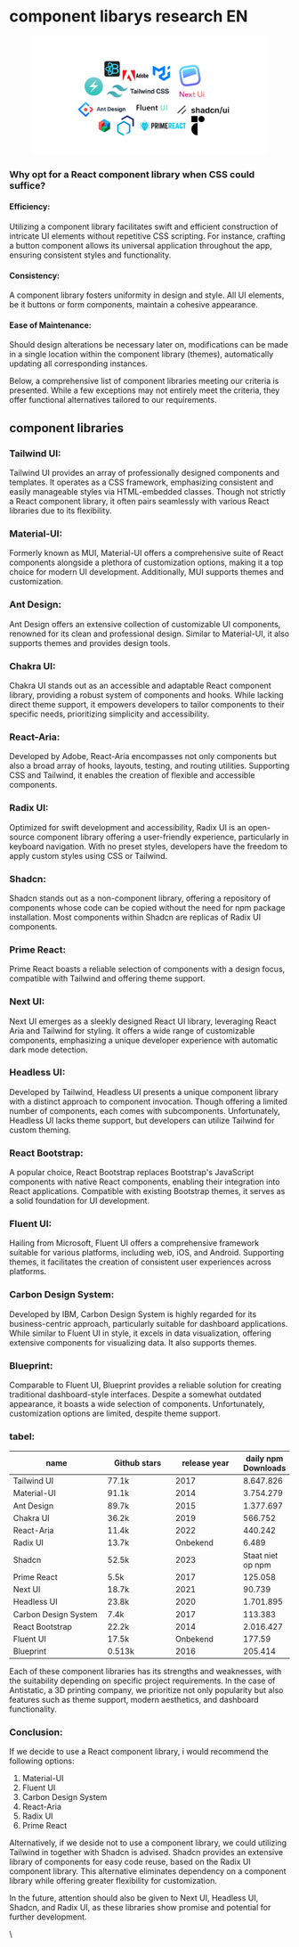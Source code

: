 # component libarys research EN

<figure><img src="../.gitbook/assets/Ontwerp zonder titel.png" alt=""><figcaption></figcaption></figure>

### Why opt for a React component library when CSS could suffice?&#x20;

#### Efficiency:

Utilizing a component library facilitates swift and efficient construction of intricate UI elements without repetitive CSS scripting. For instance, crafting a button component allows its universal application throughout the app, ensuring consistent styles and functionality.

#### Consistency:

A component library fosters uniformity in design and style. All UI elements, be it buttons or form components, maintain a cohesive appearance.

#### Ease of Maintenance:

Should design alterations be necessary later on, modifications can be made in a single location within the component library (themes), automatically updating all corresponding instances.

Below, a comprehensive list of component libraries meeting our criteria is presented. While a few exceptions may not entirely meet the criteria, they offer functional alternatives tailored to our requirements.

## component libraries&#x20;

### Tailwind UI:

Tailwind UI provides an array of professionally designed components and templates. It operates as a CSS framework, emphasizing consistent and easily manageable styles via HTML-embedded classes. Though not strictly a React component library, it often pairs seamlessly with various React libraries due to its flexibility.

### Material-UI:

Formerly known as MUI, Material-UI offers a comprehensive suite of React components alongside a plethora of customization options, making it a top choice for modern UI development. Additionally, MUI supports themes and customization.

### Ant Design:

Ant Design offers an extensive collection of customizable UI components, renowned for its clean and professional design. Similar to Material-UI, it also supports themes and provides design tools.

### Chakra UI:

Chakra UI stands out as an accessible and adaptable React component library, providing a robust system of components and hooks. While lacking direct theme support, it empowers developers to tailor components to their specific needs, prioritizing simplicity and accessibility.

### React-Aria:

Developed by Adobe, React-Aria encompasses not only components but also a broad array of hooks, layouts, testing, and routing utilities. Supporting CSS and Tailwind, it enables the creation of flexible and accessible components.

### Radix UI:

Optimized for swift development and accessibility, Radix UI is an open-source component library offering a user-friendly experience, particularly in keyboard navigation. With no preset styles, developers have the freedom to apply custom styles using CSS or Tailwind.

### Shadcn:

Shadcn stands out as a non-component library, offering a repository of components whose code can be copied without the need for npm package installation. Most components within Shadcn are replicas of Radix UI components.

### Prime React:

Prime React boasts a reliable selection of components with a design focus, compatible with Tailwind and offering theme support.

### Next UI:

Next UI emerges as a sleekly designed React UI library, leveraging React Aria and Tailwind for styling. It offers a wide range of customizable components, emphasizing a unique developer experience with automatic dark mode detection.

### Headless UI:

Developed by Tailwind, Headless UI presents a unique component library with a distinct approach to component invocation. Though offering a limited number of components, each comes with subcomponents. Unfortunately, Headless UI lacks theme support, but developers can utilize Tailwind for custom theming.

### React Bootstrap:

A popular choice, React Bootstrap replaces Bootstrap's JavaScript components with native React components, enabling their integration into React applications. Compatible with existing Bootstrap themes, it serves as a solid foundation for UI development.

### Fluent UI:

Hailing from Microsoft, Fluent UI offers a comprehensive framework suitable for various platforms, including web, iOS, and Android. Supporting themes, it facilitates the creation of consistent user experiences across platforms.

### Carbon Design System:

Developed by IBM, Carbon Design System is highly regarded for its business-centric approach, particularly suitable for dashboard applications. While similar to Fluent UI in style, it excels in data visualization, offering extensive components for visualizing data. It also supports themes.

### Blueprint:

Comparable to Fluent UI, Blueprint provides a reliable solution for creating traditional dashboard-style interfaces. Despite a somewhat outdated appearance, it boasts a wide selection of components. Unfortunately, customization options are limited, despite theme support.



### tabel:



<table><thead><tr><th width="216">name</th><th width="148">Github stars</th><th width="134">release year</th><th>daily npm Downloads</th></tr></thead><tbody><tr><td>Tailwind UI</td><td>77.1k</td><td>2017</td><td>8.647.826</td></tr><tr><td>Material-UI</td><td>91.1k</td><td>2014</td><td>3.754.279</td></tr><tr><td>Ant Design</td><td>89.7k</td><td>2015</td><td>1.377.697</td></tr><tr><td>Chakra UI</td><td>36.2k</td><td>2019</td><td>566.752</td></tr><tr><td>React-Aria</td><td>11.4k</td><td>2022</td><td>440.242</td></tr><tr><td>Radix UI</td><td>13.7k</td><td>Onbekend</td><td>6.489</td></tr><tr><td>Shadcn</td><td>52.5k</td><td>2023</td><td>Staat niet op npm</td></tr><tr><td>Prime React</td><td>5.5k</td><td>2017</td><td>125.058</td></tr><tr><td>Next UI</td><td>18.7k</td><td>2021</td><td>90.739</td></tr><tr><td>Headless UI</td><td>23.8k</td><td>2020</td><td>1.701.895</td></tr><tr><td>Carbon Design System</td><td>7.4k</td><td>2017</td><td>113.383</td></tr><tr><td>React Bootstrap</td><td>22.2k</td><td>2014</td><td>2.016.427</td></tr><tr><td>Fluent UI</td><td>17.5k</td><td>Onbekend</td><td>177.59</td></tr><tr><td>Blueprint</td><td>0.513k</td><td>2016</td><td>205.414</td></tr></tbody></table>

Each of these component libraries has its strengths and weaknesses, with the suitability depending on specific project requirements. In the case of Antistatic, a 3D printing company, we prioritize not only popularity but also features such as theme support, modern aesthetics, and dashboard functionality.

### Conclusion:

If we decide to use a React component library, i would recommend the following options:

1. Material-UI
2. Fluent UI
3. Carbon Design System
4. React-Aria
5. Radix UI
6. Prime React

Alternatively, if we deside not to use a component library, we  could utilizing Tailwind in together with Shadcn is advised. Shadcn provides an extensive library of components for easy code reuse, based on the Radix UI component library. This alternative eliminates dependency on a component library while offering greater flexibility for customization.

In the future, attention should also be given to Next UI, Headless UI, Shadcn, and Radix UI, as these libraries show promise and potential for further development.

\
